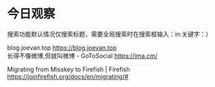 # 今日观察

搜索功能默认情况仅搜索标题，需要全局搜索时在搜索框输入：in:关键字：）  

blog.joevan.top  https://blog.joevan.top  
长得不像微博,但就叫微博 - GoToSocial  https://ima.cm/  

Migrating from Misskey to Firefish | Firefish  https://joinfirefish.org/docs/en/migrating/#  
